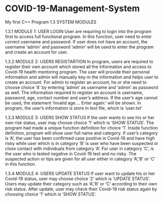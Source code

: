 # COVID-19-Management-System
My first C++ Program
1.3 SYSTEM MODULES

1.3.1 MODULE 1: USER LOGIN
	User are requiring to login into the program first to access full functional program. In this function, user need to enter correct username and password. If user does not have an account, the username ‘admin’ and password ‘admin’ will be used to enter the program and create an account for user.

1.3.2 MODULE 2: USERS REGISTARTION
	In program, users are required to register their own account which stored all the information and access to Covid-19 health mentoring program. The user will provide their personal information and admin will manually key-in the information and helps user to create an account. For admin to register an account, he or she need to choose choice ‘4’ by entering ‘admin’ as username and ‘admin’ as password as well. The information required to register an account is username, password, age, contact number and user’s address. If the user’s age cannot be used, the statement ‘Invalid age…. Enter again:’ will be shown. In program, the user’s information is store in text file, which is ‘user.txt’

1.3.3 MODULE 3: USERS SHOW STATUS
	If the user wants to see his or her own risk status, user may choose choice ‘1’ which is ‘SHOW STATUS’. The program had made a unique function definition for choice ‘1’. Inside function definition, program will show user full name and category. If user’s category is ‘A’, the user has been confirmed case positive in Covid-19 and have high risky while user which is in category ‘B’ is user who have been suspected or close contact with individuals from category ‘A’. For user in category ‘C’, is the user who is tested negative in Covid-19 test and no risky. The suspected action or tips are given for all user either in category ‘A’,’B’ or ‘C’ in this function.

1.3.4 MODULE 4: USERS UPDATE STATUS
	If user want to update his or her Covid-19 status, user may choose choice ‘2’ which is ‘UPDATE STATUS’. Users may update their category such as ‘A’,’B’ or ‘C’ according to their own risk status. After update, user may check their Covid-19 risk status again by choosing choice ‘1’ which is ‘SHOW STATUS’.
